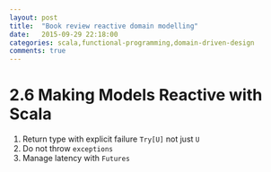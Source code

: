 ```yaml
---
layout: post
title:  "Book review reactive domain modelling"
date:   2015-09-29 22:18:00
categories: scala,functional-programming,domain-driven-design
comments: true
---
```

# 2.6 Making Models Reactive with Scala
1. Return type with explicit failure `Try[U]` not just `U`
1. Do not throw `exceptions`
1. Manage latency with `Futures`